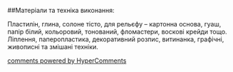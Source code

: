<div id="hypercomments_widget" class="js-hypercomments-widget invisible"></div>

##Матеріали та техніка виконання:

Пластилін, глина, солоне тісто, для рельєфу – картонна основа, гуаш, папір білий, кольоровий, тонований, фломастери, воскові крейди тощо. Ліплення, паперопластика, декоративний розпис, витинанка, графічні, живописні та змішані техніки.


<div class="js-hypercomments-container">
    <a href="http://hypercomments.com" class="hc-link" title="comments widget">comments powered by HyperComments</a>
</div>